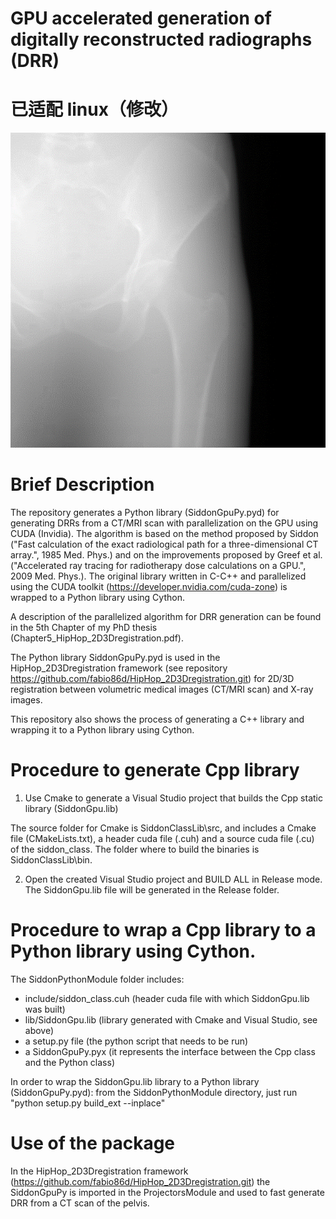 # GPU accelerated generation of digitally reconstructed radiographs (DRR)
# 已适配 linux（修改）

![](pics/DRR_example.png)

# Brief Description
The repository generates a Python library (SiddonGpuPy.pyd) for generating DRRs from a CT/MRI scan with parallelization on the GPU using CUDA (Invidia). 
The algorithm is based on the method proposed by Siddon ("Fast calculation of the exact radiological path for a three-dimensional CT array.", 1985 Med. Phys.) and 
on the improvements proposed by Greef et al. ("Accelerated ray tracing for radiotherapy dose calculations on a GPU.", 2009 Med. Phys.).
The original library written in C-C++ and parallelized using the CUDA toolkit (https://developer.nvidia.com/cuda-zone) is wrapped to a Python library using Cython.

A description of the parallelized algorithm for DRR generation can be found in the 5th Chapter of my PhD thesis (Chapter5_HipHop_2D3Dregistration.pdf).

The Python library SiddonGpuPy.pyd is used in the HipHop_2D3Dregistration framework (see repository https://github.com/fabio86d/HipHop_2D3Dregistration.git) 
for 2D/3D registration between volumetric medical images (CT/MRI scan) and X-ray images.

This repository also shows the process of generating a C++ library and wrapping it to a Python library using Cython.

# Procedure to generate Cpp library

1) Use Cmake to generate a Visual Studio project that builds the Cpp static library (SiddonGpu.lib) 

The source folder for Cmake is SiddonClassLib\src, and includes a Cmake file (CMakeLists.txt), a header cuda file (.cuh) and a source cuda file (.cu) of the siddon_class.
The folder where to build the binaries is SiddonClassLib\bin.

2) Open the created Visual Studio project and BUILD ALL in Release mode. The SiddonGpu.lib file will be generated in the Release folder.

# Procedure to wrap a Cpp library to a Python library using Cython.

The SiddonPythonModule folder includes:
- include/siddon_class.cuh (header cuda file with which SiddonGpu.lib was built)
- lib/SiddonGpu.lib (library generated with Cmake and Visual Studio, see above)
- a setup.py file (the python script that needs to be run)
- a  SiddonGpuPy.pyx (it represents the interface between the Cpp class and the Python class)

In order to wrap the SiddonGpu.lib library to a Python library (SiddonGpuPy.pyd):
from the SiddonPythonModule directory, just run
	"python setup.py build_ext --inplace"

# Use of the package

In the HipHop_2D3Dregistration framework (https://github.com/fabio86d/HipHop_2D3Dregistration.git) the SiddonGpuPy is imported in the ProjectorsModule 
and used to fast generate DRR from a CT scan of the pelvis.